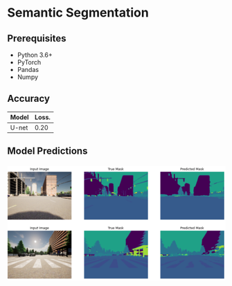 # Semantic Segmentation

## Prerequisites
- Python 3.6+
- PyTorch
- Pandas
- Numpy


## Accuracy
| Model             | Loss.        |
| ----------------- | ----------- |
| U-net          | 0.20      |


## Model Predictions
<h3 align="left">
  <img src="Images/unet_out.png" width="1000">
</h3>
